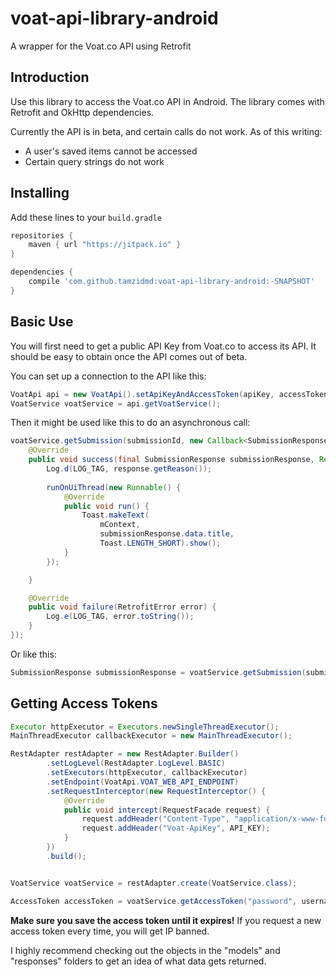 # voat-api-library-android
A wrapper for the Voat.co API using Retrofit

## Introduction
Use this library to access the Voat.co API in Android. The library comes with Retrofit and OkHttp dependencies.

Currently the API is in beta, and certain calls do not work. As of this writing:
+ A user's saved items cannot be accessed
+ Certain query strings do not work

## Installing

Add these lines to your `build.gradle`

```groovy
repositories {
    maven { url "https://jitpack.io" }
}

dependencies {
    compile 'com.github.tamzidmd:voat-api-library-android:-SNAPSHOT'
}
```

## Basic Use
You will first need to get a public API Key from Voat.co to access its API.
It should be easy to obtain once the API comes out of beta.

You can set up a connection to the API like this:

```java
VoatApi api = new VoatApi().setApiKeyAndAccessToken(apiKey, accessToken);
VoatService voatService = api.getVoatService();
```

Then it might be used like this to do an asynchronous call:

```java
voatService.getSubmission(submissionId, new Callback<SubmissionResponse>() {
    @Override
    public void success(final SubmissionResponse submissionResponse, Response response) {
        Log.d(LOG_TAG, response.getReason());
        
        runOnUiThread(new Runnable() {
            @Override
            public void run() {
                Toast.makeText(
                    mContext, 
                    submissionResponse.data.title, 
                    Toast.LENGTH_SHORT).show();
            }
        });

    }

    @Override
    public void failure(RetrofitError error) {
        Log.e(LOG_TAG, error.toString());
    }
});
```

Or like this:

```java
SubmissionResponse submissionResponse = voatService.getSubmission(submissionId);
```

## Getting Access Tokens

```java
Executor httpExecutor = Executors.newSingleThreadExecutor();
MainThreadExecutor callbackExecutor = new MainThreadExecutor();

RestAdapter restAdapter = new RestAdapter.Builder()
        .setLogLevel(RestAdapter.LogLevel.BASIC)
        .setExecutors(httpExecutor, callbackExecutor)
        .setEndpoint(VoatApi.VOAT_WEB_API_ENDPOINT)
        .setRequestInterceptor(new RequestInterceptor() {
            @Override
            public void intercept(RequestFacade request) {
                request.addHeader("Content-Type", "application/x-www-form-urlencoded");
                request.addHeader("Voat-ApiKey", API_KEY);
            }
        })
        .build();


VoatService voatService = restAdapter.create(VoatService.class);

AccessToken accessToken = voatService.getAccessToken("password", username, password);
```

**Make sure you save the access token until it expires!**
If you request a new access token every time, you will get IP banned.

I highly recommend checking out the objects in the "models" and "responses" folders to get an idea of what 
data gets returned.
